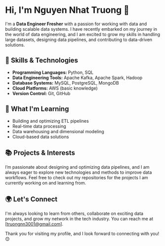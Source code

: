 # Hi, I'm Nguyen Nhat Truong 👋

I'm a **Data Engineer Fresher** with a passion for working with data and building scalable data systems. I have recently embarked on my journey in the world of data engineering, and I am excited to grow my skills in handling large datasets, designing data pipelines, and contributing to data-driven solutions.

## 🚀 Skills & Technologies
- **Programming Languages:** Python, SQL
- **Data Engineering Tools:** Apache Kafka, Apache Spark, Hadoop
- **Database Systems:** MySQL, PostgreSQL, MongoDB
- **Cloud Platforms:** AWS (basic knowledge)
- **Version Control:** Git, GitHub

## 🌱 What I'm Learning
- Building and optimizing ETL pipelines
- Real-time data processing
- Data warehousing and dimensional modeling
- Cloud-based data solutions

## 📚 Projects & Interests
I’m passionate about designing and optimizing data pipelines, and I am always eager to explore new technologies and methods to improve data workflows. Feel free to check out my repositories for the projects I am currently working on and learning from.

## 🌍 Let's Connect
I'm always looking to learn from others, collaborate on exciting data projects, and grow my network in the tech industry. You can reach me at [truongnn3001@gmail.com].

Thank you for visiting my profile, and I look forward to connecting with you! 😊
